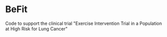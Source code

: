 # BeFit
Code to support the clinical trial "Exercise Intervention Trial in a Population at High Risk for Lung Cancer"
